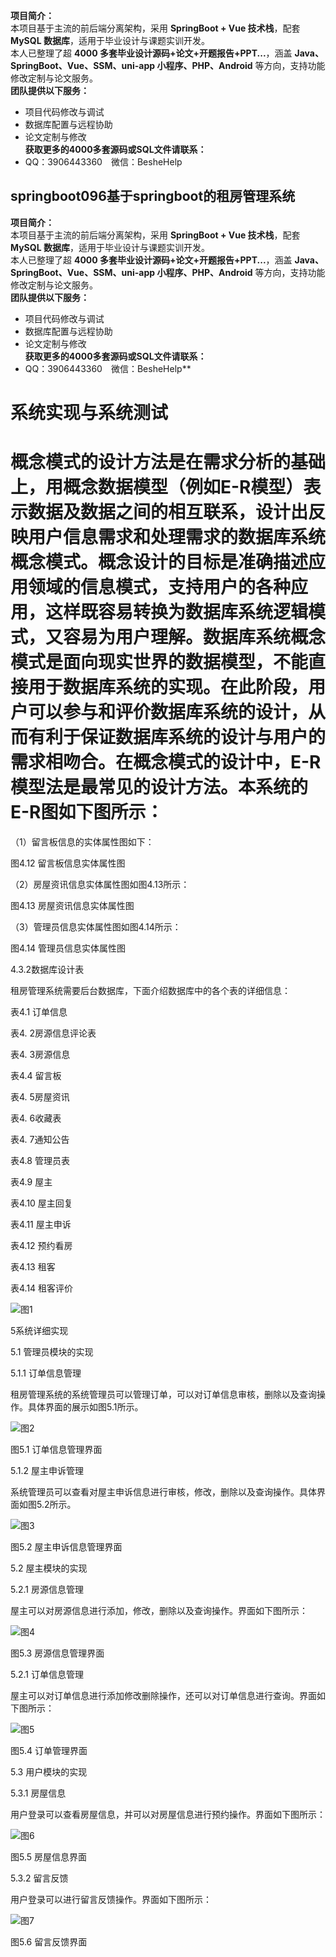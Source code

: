 **项目简介：**  
本项目基于主流的前后端分离架构，采用 **SpringBoot + Vue 技术栈**，配套 **MySQL 数据库**，适用于毕业设计与课题实训开发。  
本人已整理了超 **4000 多套毕业设计源码+论文+开题报告+PPT...**，涵盖 **Java、SpringBoot、Vue、SSM、uni-app 小程序、PHP、Android** 等方向，支持功能修改定制与论文服务。  
**团队提供以下服务：**  
- 项目代码修改与调试  
- 数据库配置与远程协助  
- 论文定制与修改  
**获取更多的4000多套源码或SQL文件请联系：**  
- QQ：3906443360 微信：BesheHelp


## springboot096基于springboot的租房管理系统

**项目简介：**  
本项目基于主流的前后端分离架构，采用 **SpringBoot + Vue 技术栈**，配套 **MySQL 数据库**，适用于毕业设计与课题实训开发。  
本人已整理了超 **4000 多套毕业设计源码+论文+开题报告+PPT...**，涵盖 **Java、SpringBoot、Vue、SSM、uni-app 小程序、PHP、Android** 等方向，支持功能修改定制与论文服务。  
**团队提供以下服务：**  
- 项目代码修改与调试  
- 数据库配置与远程协助  
- 论文定制与修改  
**获取更多的4000多套源码或SQL文件请联系：**  
- QQ：3906443360 微信：BesheHelp**


# 系统实现与系统测试

# 概念模式的设计方法是在需求分析的基础上，用概念数据模型（例如E-R模型）表示数据及数据之间的相互联系，设计出反映用户信息需求和处理需求的数据库系统概念模式。概念设计的目标是准确描述应用领域的信息模式，支持用户的各种应用，这样既容易转换为数据库系统逻辑模式，又容易为用户理解。数据库系统概念模式是面向现实世界的数据模型，不能直接用于数据库系统的实现。在此阶段，用户可以参与和评价数据库系统的设计，从而有利于保证数据库系统的设计与用户的需求相吻合。在概念模式的设计中，E-R模型法是最常见的设计方法。本系统的E-R图如下图所示：

（1）留言板信息的实体属性图如下：

图4.12  留言板信息实体属性图

（2）房屋资讯信息实体属性图如图4.13所示：

图4.13  房屋资讯信息实体属性图

（3）管理员信息实体属性图如图4.14所示：

图4.14 管理员信息实体属性图

4.3.2数据库设计表

租房管理系统需要后台数据库，下面介绍数据库中的各个表的详细信息：

表4.1 订单信息

表4. 2房源信息评论表

表4. 3房源信息

表4.4 留言板

表4. 5房屋资讯

表4. 6收藏表

表4. 7通知公告

表4.8 管理员表

表4.9 屋主

表4.10 屋主回复

表4.11 屋主申诉

表4.12 预约看房

表4.13 租客

表4.14 租客评价

![图1](images/image_0.gif)

5系统详细实现

5.1 管理员模块的实现

5.1.1 订单信息管理

租房管理系统的系统管理员可以管理订单，可以对订单信息审核，删除以及查询操作。具体界面的展示如图5.1所示。

![图2](images/image_1.png)

图5.1 订单信息管理界面

5.1.2 屋主申诉管理

系统管理员可以查看对屋主申诉信息进行审核，修改，删除以及查询操作。具体界面如图5.2所示。

![图3](images/image_2.png)

图5.2 屋主申诉信息管理界面

5.2 屋主模块的实现

5.2.1 房源信息管理

屋主可以对房源信息进行添加，修改，删除以及查询操作。界面如下图所示：

![图4](images/image_3.png)

图5.3 房源信息管理界面

5.2.1 订单信息管理

屋主可以对订单信息进行添加修改删除操作，还可以对订单信息进行查询。界面如下图所示：

![图5](images/image_4.png)

图5.4 订单管理界面

5.3 用户模块的实现

5.3.1 房屋信息

用户登录可以查看房屋信息，并可以对房屋信息进行预约操作。界面如下图所示：

![图6](images/image_5.png)

图5.5 房屋信息界面

5.3.2 留言反馈

用户登录可以进行留言反馈操作。界面如下图所示：

![图7](images/image_6.png)

图5.6 留言反馈界面

